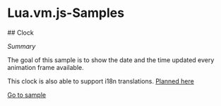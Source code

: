 # Lua.vm.js-Samples

## Clock

*Summary*

The goal of this sample is to show the date and the time updated every
animation frame available.

This clock is also able to support i18n translations.
[Planned here](https://github.com/MangelMaxime/Lua.vm.js-Samples/issues/2)

[Go to sample](/samples/clock/)
